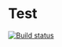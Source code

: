 # Test

[![Build status](https://ci.appveyor.com/api/projects/status/ch13s510gaqmmm7h?svg=true)](https://ci.appveyor.com/project/ferfox88/ajs-5-2)